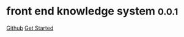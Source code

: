 # front end knowledge system <small>0.0.1</small>

<a href="https://github.com/Cqy1995/front-end-knowledge-system">Github</a>
<a href="#README">Get Started</a>
